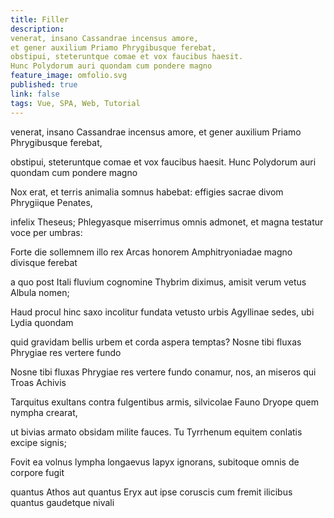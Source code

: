 ```yaml
---
title: Filler
description: 
venerat, insano Cassandrae incensus amore,
et gener auxilium Priamo Phrygibusque ferebat,
obstipui, steteruntque comae et vox faucibus haesit.
Hunc Polydorum auri quondam cum pondere magno
feature_image: omfolio.svg
published: true
link: false
tags: Vue, SPA, Web, Tutorial
---
```


venerat, insano Cassandrae incensus amore,
et gener auxilium Priamo Phrygibusque ferebat,

obstipui, steteruntque comae et vox faucibus haesit.
Hunc Polydorum auri quondam cum pondere magno

Nox erat, et terris animalia somnus habebat:
effigies sacrae divom Phrygiique Penates,

infelix Theseus; Phlegyasque miserrimus omnis
admonet, et magna testatur voce per umbras:

Forte die sollemnem illo rex Arcas honorem
Amphitryoniadae magno divisque ferebat

a quo post Itali fluvium cognomine Thybrim
diximus, amisit verum vetus Albula nomen;

Haud procul hinc saxo incolitur fundata vetusto
urbis Agyllinae sedes, ubi Lydia quondam

quid gravidam bellis urbem et corda aspera temptas?
Nosne tibi fluxas Phrygiae res vertere fundo

Nosne tibi fluxas Phrygiae res vertere fundo
conamur, nos, an miseros qui Troas Achivis

Tarquitus exultans contra fulgentibus armis,
silvicolae Fauno Dryope quem nympha crearat,

ut bivias armato obsidam milite fauces.
Tu Tyrrhenum equitem conlatis excipe signis;

Fovit ea volnus lympha longaevus Iapyx
ignorans, subitoque omnis de corpore fugit

quantus Athos aut quantus Eryx aut ipse coruscis
cum fremit ilicibus quantus gaudetque nivali










